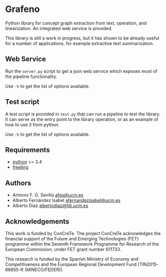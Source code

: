 Grafeno
=======

Python library for concept graph extraction from text, operation, and
linearization. An integrated web service is provided.

This library is still a work in progress, but it has shown to be already useful
for a number of applications, for example extractive text summarization.

Web Service
-----------
Run the `server.py` script to get a json web service which exposes most of the
pipeline functionality.

Use `-h` to get the list of options available.

Test script
-----------
A test script is provided in `test.py` that can run a pipeline to test the
library. It can serve as the entry point to the library operation, or as an
example of how to use it from python.

Use `-h` to get the list of options available.

Requirements
------------
- [python](https://www.python.org/) >= 3.4
- [freeling](http://nlp.lsi.upc.edu/freeling/node/1)

Authors
-------
- Antonio F. G. Sevilla <afgs@ucm.es>
- Alberto Fernández Isabel <afernandezisabel@ucm.es>
- Alberto Díaz <albertodiaz@fdi.ucm.es>

Acknowledgements
----------------
This work is funded by ConCreTe. The project ConCreTe acknowledges the financial
support of the Future and Emerging Technologies (FET) programme within the
Seventh Framework Programme for Research of the European Commission, under FET
grant number 611733.

This research is funded by the Spanish Ministry of Economy and Competitiveness
and the European Regional Development Fund (TIN2015-66655-R (MINECO/FEDER)).
